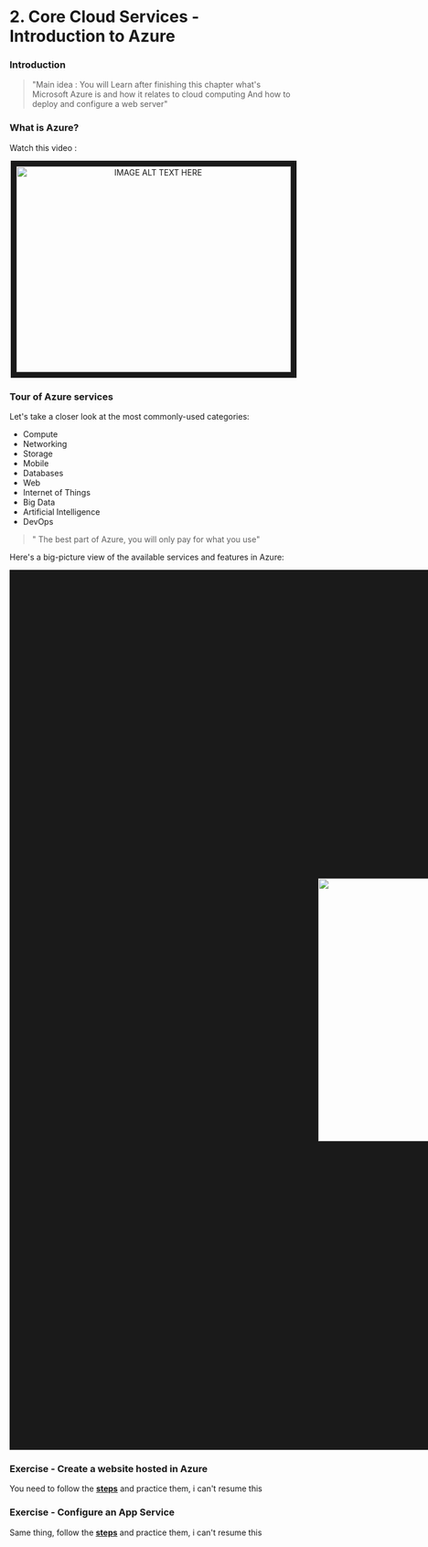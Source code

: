# 2. Core Cloud Services - Introduction to Azure

### Introduction

> "Main idea : You will Learn after finishing this chapter what's Microsoft Azure is and how it relates to cloud computing
And how to deploy and configure a web server"

### What is Azure?

Watch this video :

<div align="center">
<a  href="http://www.youtube.com/watch?feature=player_embedded&v=KXkBZCe699A
" target="_blank"><img src="https://i.ytimg.com/vi/KXkBZCe699A/maxresdefault.jpg" 
alt="IMAGE ALT TEXT HERE" width="480" height="360" border="10" /></a>
</div>

### Tour of Azure services

Let's take a closer look at the most commonly-used categories:

- Compute
- Networking
- Storage
- Mobile
- Databases
- Web
- Internet of Things
- Big Data
- Artificial Intelligence
- DevOps

> " The best part of Azure, you will only pay for what you use"

Here's a big-picture view of the available services and features in Azure:

<div align="center">
<img src="https://docs.microsoft.com/en-us/learn/modules/welcome-to-azure/media/3-azure-services.png#lightbox" 
alt="IMAGE ALT TEXT HERE" width="720" height="460" border="540" />
</div>

### Exercise - Create a website hosted in Azure

You need to follow the **[steps](https://docs.microsoft.com/en-us/learn/modules/welcome-to-azure/4-exercise-create-website)** and practice them, i can't resume this 

### Exercise - Configure an App Service

Same thing, follow the **[steps](https://docs.microsoft.com/fr-fr/learn/modules/welcome-to-azure/5-exercise-configure-app-service)** and practice them, i can't resume this 

